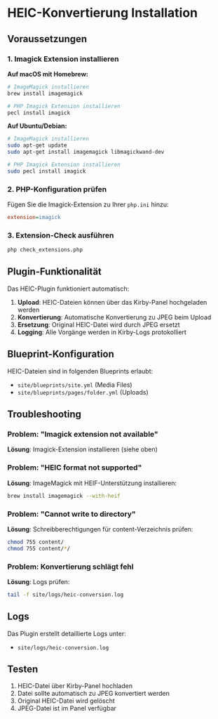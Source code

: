 # HEIC-Konvertierung Installation

## Voraussetzungen

### 1. Imagick Extension installieren

**Auf macOS mit Homebrew:**
```bash
# ImageMagick installieren
brew install imagemagick

# PHP Imagick Extension installieren
pecl install imagick
```

**Auf Ubuntu/Debian:**
```bash
# ImageMagick installieren
sudo apt-get update
sudo apt-get install imagemagick libmagickwand-dev

# PHP Imagick Extension installieren
sudo pecl install imagick
```

### 2. PHP-Konfiguration prüfen

Fügen Sie die Imagick-Extension zu Ihrer `php.ini` hinzu:
```ini
extension=imagick
```

### 3. Extension-Check ausführen

```bash
php check_extensions.php
```

## Plugin-Funktionalität

Das HEIC-Plugin funktioniert automatisch:

1. **Upload**: HEIC-Dateien können über das Kirby-Panel hochgeladen werden
2. **Konvertierung**: Automatische Konvertierung zu JPEG beim Upload
3. **Ersetzung**: Original HEIC-Datei wird durch JPEG ersetzt
4. **Logging**: Alle Vorgänge werden in Kirby-Logs protokolliert

## Blueprint-Konfiguration

HEIC-Dateien sind in folgenden Blueprints erlaubt:
- `site/blueprints/site.yml` (Media Files)
- `site/blueprints/pages/folder.yml` (Uploads)

## Troubleshooting

### Problem: "Imagick extension not available"
**Lösung**: Imagick-Extension installieren (siehe oben)

### Problem: "HEIC format not supported"
**Lösung**: ImageMagick mit HEIF-Unterstützung installieren:
```bash
brew install imagemagick --with-heif
```

### Problem: "Cannot write to directory"
**Lösung**: Schreibberechtigungen für content-Verzeichnis prüfen:
```bash
chmod 755 content/
chmod 755 content/*/
```

### Problem: Konvertierung schlägt fehl
**Lösung**: Logs prüfen:
```bash
tail -f site/logs/heic-conversion.log
```

## Logs

Das Plugin erstellt detaillierte Logs unter:
- `site/logs/heic-conversion.log`

## Testen

1. HEIC-Datei über Kirby-Panel hochladen
2. Datei sollte automatisch zu JPEG konvertiert werden
3. Original HEIC-Datei wird gelöscht
4. JPEG-Datei ist im Panel verfügbar 